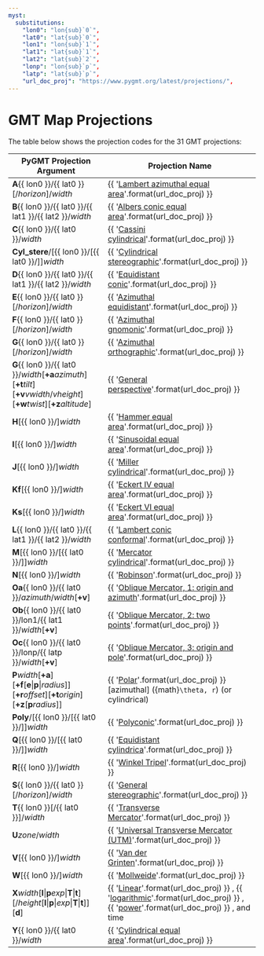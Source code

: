 ```yaml
---
myst:
  substitutions:
    "lon0": "lon{sub}`0`",
    "lat0": "lat{sub}`0`",
    "lon1": "lon{sub}`1`",
    "lat1": "lat{sub}`1`",
    "lat2": "lat{sub}`2`",
    "lonp": "lon{sub}`p`",
    "latp": "lat{sub}`p`",
    "url_doc_proj": "https://www.pygmt.org/latest/projections/",
---
```


# GMT Map Projections

The table below shows the projection codes for the 31 GMT projections:

| PyGMT Projection Argument | Projection Name |
| --- | --- |
| **A**{{ lon0 }}/{{ lat0 }}[/*horizon*]/*width* | {{ '[Lambert azimuthal equal area]({}azim/azim_equidistant.html)'.format(url_doc_proj) }} |
| **B**{{ lon0 }}/{{ lat0 }}/{{ lat1 }}/{{ lat2 }}/*width* | {{ '[Albers conic equal area]({}conic/conic_albers.html)'.format(url_doc_proj) }} |
| **C**{{ lon0 }}/{{ lat0 }}/*width* | {{ '[Cassini cylindrical]({}cyl/cyl_cassini.html)'.format(url_doc_proj) }} |
| **Cyl_stere**/[{{ lon0 }}/[{{ lat0 }}/]]*width* | {{ '[Cylindrical stereographic]({}cyl/cyl_stereographic.html)'.format(url_doc_proj) }} |
| **D**{{ lon0 }}/{{ lat0 }}/{{ lat1 }}/{{ lat2 }}/*width* | {{ '[Equidistant conic]({}conic/conic_equidistant)'.format(url_doc_proj) }} |
| **E**{{ lon0 }}/{{ lat0 }}[/*horizon*]/*width* | {{ '[Azimuthal equidistant]({}azim/azim_equidistant)'.format(url_doc_proj) }} |
| **F**{{ lon0 }}/{{ lat0 }}[/*horizon*]/*width* | {{ '[Azimuthal gnomonic]({}azim/azim_gnomonic)'.format(url_doc_proj) }} |
| **G**{{ lon0 }}/{{ lat0 }}[/*horizon*]/*width* | {{ '[Azimuthal orthographic]({}azim/azim_orthographic)'.format(url_doc_proj) }} |
| **G**{{ lon0 }}/{{ lat0 }}/*width*[**+a***azimuth*][**+t***tilt*][**+v***vwidth*/*vheight*][**+w***twist*][**+z***altitude*] | {{ '[General perspective]({}azim/azim_general_perspective)'.format(url_doc_proj) }} |
| **H**[{{ lon0 }}/]*width* | {{ '[Hammer equal area]({}misc/misc_hammer)'.format(url_doc_proj) }} |
| **I**[{{ lon0 }}/]*width* | {{ '[Sinusoidal equal area]({}misc/misc_sinusoidal)'.format(url_doc_proj) }} |
| **J**[{{ lon0 }}/]*width* | {{ '[Miller cylindrical]({}cyl/cyl_miller)'.format(url_doc_proj) }} |
| **Kf**[{{ lon0 }}/]*width* | {{ '[Eckert IV equal area]({}misc/misc_eckertIV)'.format(url_doc_proj) }} |
| **Ks**[{{ lon0 }}/]*width* | {{ '[Eckert VI equal area]({}misc/misc_eckertVI)'.format(url_doc_proj) }} |
| **L**{{ lon0 }}/{{ lat0 }}/{{ lat1 }}/{{ lat2 }}/*width* | {{ '[Lambert conic conformal]({}conic/conic_lambert)'.format(url_doc_proj) }} |
| **M**[{{ lon0 }}/[{{ lat0 }}/]]*width* | {{ '[Mercator cylindrical]({}cyl/cyl_mercator)'.format(url_doc_proj) }} |
| **N**[{{ lon0 }}/]*width* | {{ '[Robinson]({}misc/misc_robinson)'.format(url_doc_proj) }} |
| **Oa**{{ lon0 }}/{{ lat0 }}/*azimuth*/*width*[**+v**] | {{ '[Oblique Mercator, 1: origin and azimuth]({}cyl/cyl_oblique_mercator_1)'.format(url_doc_proj) }} |
| **Ob**{{ lon0 }}/{{ lat0 }}/lon1/{{ lat1 }}/*width*[**+v**] | {{ '[Oblique Mercator, 2: two points]({}cyl/cyl_oblique_mercator_2)'.format(url_doc_proj) }} |
| **Oc**{{ lon0 }}/{{ lat0 }}/lonp/{{ latp }}/*width*[**+v**] | {{ '[Oblique Mercator, 3: origin and pole]({}cyl/cyl_oblique_mercator_3)'.format(url_doc_proj) }} |
| **P***width*[**+a**][**+f**[**e**\|**p**\|*radius*]][**+r***offset*][**+t***origin*][**+z**[**p***radius*]] | {{ '[Polar]({}nongeo/polar)'.format(url_doc_proj) }}  [azimuthal] ({math}`\theta, r`) (or cylindrical)|
| **Poly**/[{{ lon0 }}/[{{ lat0 }}/]]*width* | {{ '[Polyconic]({}conic/polyconic)'.format(url_doc_proj) }} |
| **Q**[{{ lon0 }}/[{{ lat0 }}/]]*width* | {{ '[Equidistant cylindrica]({}cyl/cyl_equidistant)'.format(url_doc_proj) }} |
| **R**[{{ lon0 }}/]*width* | {{ '[Winkel Tripel]({}misc/misc_winkel_tripel)'.format(url_doc_proj) }} |
| **S**{{ lon0 }}/{{ lat0 }}[/*horizon*]/*width* | {{ '[General stereographic]({}azim/azim_general_stereographic)'.format(url_doc_proj) }} |
| **T**{{ lon0 }}[/{{ lat0 }}]/*width* | {{ '[Transverse Mercator]({}cyl/cyl_transverse_mercator)'.format(url_doc_proj) }} |
| **U***zone*/*width* | {{ '[Universal Transverse Mercator (UTM)]({}cyl/cyl_universal_transverse_mercator)'.format(url_doc_proj) }} |
| **V**[{{ lon0 }}/]*width* | {{ '[Van der Grinten]({}misc/misc_van_der_grinten)'.format(url_doc_proj) }} |
| **W**[{{ lon0 }}/]*width* | {{ '[Mollweide]({}misc/misc_mollweide)'.format(url_doc_proj) }} |
| **X***width*[**l**\|**p***exp*\|**T**\|**t**][/*height*[**l**\|**p**\|*exp*\|**T**\|**t**]][**d**] | {{ '[Linear]({}nongeo/cartesian_linear)'.format(url_doc_proj) }} , {{ '[logarithmic]({}nongeo/cartesian_logarithmic)'.format(url_doc_proj) }} , {{ '[power]({}nongeo/cartesian_power)'.format(url_doc_proj) }} , and time |
| **Y**{{ lon0 }}/{{ lat0 }}/*width* | {{ '[Cylindrical equal area]({}cyl/cyl_equal_area)'.format(url_doc_proj) }} |
